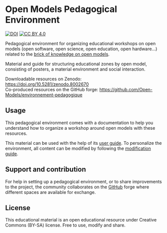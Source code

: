 # Open Models Pedagogical Environment

[![DOI](https://zenodo.org/badge/DOI/10.5281/zenodo.8002670.svg)](https://doi.org/10.5281/zenodo.8002670) [![CC BY 4.0](https://img.shields.io/badge/License-CC%20BY--SA%204.0-lightgrey.svg)](https://creativecommons.org/licenses/by-sa/4.0/deed.fr)

Pedagogical environment for organizing educational workshops on open models (open software, open science, open education, open hardware...) related to the [brick of knowledge on open models](https://open-models.org/).

Material and guide for structuring educational zones by open model, consisting of posters, a material environment and social interaction.

Downloadable resources on Zenodo: https://doi.org/10.5281/zenodo.8002670  
Co-produced resources on the GitHub forge: https://github.com/Open-Models/environnement-pedagogique

## Usage

This pedagogical environment comes with a documentation to help you understand how to organize a workshop around open models with these resources.

This material can be used with the help of its [user guide](user-guide.md). To personalize the environment, all content can be modified by following the [modification guide](sources/modification-guide.md).

## Support and contribution

For help in setting up a pedagogical environment, or to share improvements to the project, the community collaborates on the [GitHub](https://github.com/Open-Models/environnement-pedagogique) forge where different spaces are available for exchange.

## License

This educational material is an open educational resource under Creative Commons (BY-SA) license. Free to use, modify and share.
